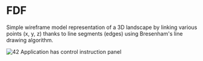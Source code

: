 # FDF
Simple wireframe model representation of a 3D landscape by linking various points (x, y, z) thanks to line segments (edges) using Bresenham's line drawing algorithm.




![42](https://user-images.githubusercontent.com/45395182/219730692-7f38b3ea-3c9d-4ce7-baf6-bb65d2bb65e4.jpeg)
Application has control instruction panel
